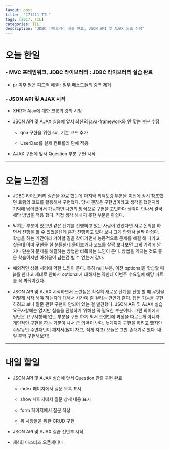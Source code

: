 ```yaml
---
layout: post
title:  "171211-TIL"
tags: [2017, TIL]
categories: TIL
description: "JDBC 라이브러리 실습 완료, JSON API 및 AJAX 실습 진행"
---
```


오늘 한일
========

### - MVC 프레임워크, JDBC 라이브러리 : JDBC 라이브러리 실습 완료  
  - pr 이후 받은 피드백 해결 : 일부 메소드들의 중복 제거  

### - JSON API 및 AJAX 시작  

  - XHR과 Ajax에 대한 크롱의 강의 시청  

  - JSON API 및 AJAX 실습에 앞서 최신의 java-framework와 안 맞는 부분 수정  
    - qna 구현을 위한 sql, 기본 코드 추가  

    - UserDao를 실제 컨트롤러 단에 적용  

  - AJAX 구현에 앞서 Question 부분 구현 시작  

---

오늘 느낀점
==========

- JDBC 라이브러리 실습을 완료 했는데 마지막 리팩토링 부분을 이전에 잠시 참조했던 트램의 코드를 활용해서 구현했다. 당시 괜찮은 구현법이라고 생각을 했던지라 기억에 남아있어서 가능하면 나만의 방식으로 구현을 고민하다 생각이 안나서 결국 해당 방법을 적용 했다. 직접 생각 해내지 못한 부분은 아쉽다.  

- 막히는 부분이 있으면 같은 단계를 진행하고 있는 사람이 있었다면 서로 논의를 하면서 진행을 할 수 있었을텐데 혼자 진행하고 있다 보니 그게 안돼서 살짝 아쉽다. 학습을 하는 기간이라 가야할 길을 찾아가면서 능동적으로 문제를 해결 해 나가고 싶은데 이미 구현을 한 분들한테 물어보거나 코드를 살짝 보다보면 그게 기억에 남거나 단순히 문제를 해결하는 방법만 터득하는 느낌이 든다. 방법을 익히는 것도 좋은 학습이지만 아쉬움이 남는건 별 수 없는거 같다.  

- 예외적인 상황 처리에 약한 느낌이 든다. 특히 null 부분, 이전 optional을 학습할 때 js를 한다고 제대로 안봐서 optional에 대해서는 약한데 이번주 수요일에 해당 파트를 꼭 봐둬야겠다.  

- JSON API 및 AJAX 시작하면서 느낀점은 확실히 새로운 단계를 진행 할 때 무엇을 어떻게 시작 해야 하는지에 대해서 시간이 좀 걸리는 편인거 같다. 답변 기능을 구현 하려고 보니 질문 관련 구현이 안되어 있는 걸 발견했다. JSON API 및 AJAX 실습 요구사항에는 없지만 실습을 진행하기 위해선 꼭 필요한 부분이다. 그런 의미에서 ~~일단은~~ 요구사항에 없는 부분을 구현 하게 되서 오랜만에 과정을 따르는게 아니라 개인적인 구현을 하는 기분이 나서 급 의욕이 난다. 늦게까지 구현을 하려고 했지만 주말동안 수면패턴이 깨져서(많이 자고, 적게 자고) 오늘은 그만 손대기로 했다. 내일 후딱 구현해보자!  

---

내일 할일
=========

- JSON API 및 AJAX 실습에 앞서 Question 관련 구현 완료  

  - index 페이지에서 질문 목록 표시  

  - show 페이지에서 질문 상세 내용 표시  

  - form 페이지에서 질문 작성  

  - 위 사항들을 위한 CRUD 구현  

- JSON API 및 AJAX 실습 전반부 시작  

- 제4회 마스터즈 오픈세미나
